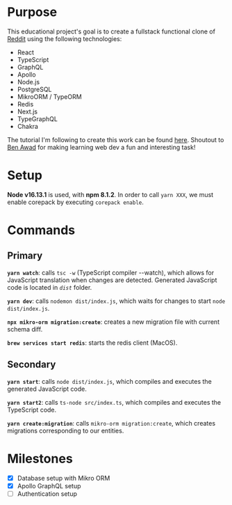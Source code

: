 # Purpose

This educational project's goal is to create a fullstack functional clone of [Reddit](www.reddit.com) using the following technologies:
- React
- TypeScript
- GraphQL
- Apollo
- Node.js
- PostgreSQL
- MikroORM / TypeORM
- Redis
- Next.js
- TypeGraphQL
- Chakra

The tutorial I'm following to create this work can be found [here](https://youtu.be/I6ypD7qv3Z8). Shoutout to [Ben Awad](https://github.com/benawad) for making learning web dev a fun and interesting task!
# Setup

**Node v16.13.1** is used, with **npm 8.1.2**. In order to call `yarn XXX`, we must enable corepack by executing `corepack enable`.

# Commands

## Primary

**`yarn watch`**: calls `tsc -w` (TypeScript compiler --watch), which allows for JavaScript translation when changes are detected. Generated JavaScript code is located in *`dist`* folder.

**`yarn dev`**: calls `nodemon dist/index.js`, which waits for changes to start `node dist/index.js`.

**`npx mikro-orm migration:create`**: creates a new migration file with current schema diff.

**`brew services start redis`**: starts the redis client (MacOS).

## Secondary

**`yarn start`**: calls `node dist/index.js`, which compiles and executes the generated JavaScript code.

**`yarn start2`**: calls `ts-node src/index.ts`, which compiles and executes the TypeScript code.

**`yarn create:migration`**: calls `mikro-orm migration:create`, which creates migrations corresponding to our entities.

# Milestones

- [X] Database setup with Mikro ORM
- [X] Apollo GraphQL setup
- [ ] Authentication setup